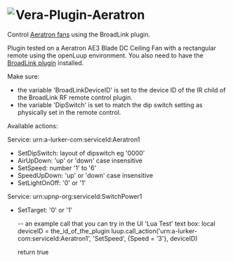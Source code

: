 # <img align="left" src="https://a-lurker.github.io/icons/Aeratron_50_50.png"> Vera-Plugin-Aeratron

Control [Aeratron fans](https://aeratronaustralia.com.au/aeratron-ae3-50-3-blade-dc-ceiling-fan) using the BroadLink plugin.

Plugin tested on a Aeratron AE3 Blade DC Ceiling Fan with a rectangular remote using the openLuup environment. You also need to have the [BroadLink plugin](https://github.com/a-lurker/Vera-Plugin-BroadLink-Mk2) installed.

Make sure:
- the variable 'BroadLinkDeviceID' is set to the device ID of the IR child of the BroadLink RF remote control plugin.
- the variable 'DipSwitch' is set to match the dip switch setting as physically set in the remote control.

Available actions:

Service: urn:a-lurker-com:serviceId:Aeratron1
- SetDipSwitch: layout of dipswitch eg '0000'
- AirUpDown: 'up' or 'down'  case insensitive
- SetSpeed: number '1' to '6'
- SpeedUpDown: 'up' or 'down'  case insensitive
- SetLightOnOff: '0' or '1'

Service: urn:upnp-org:serviceId:SwitchPower1
- SetTarget: '0' or '1'

    -- an example call that you can try in the UI 'Lua Test' text box:
    local deviceID = the_id_of_the_plugin
    luup.call_action('urn:a-lurker-com:serviceId:Aeratron1', 'SetSpeed', {Speed = '3'}, deviceID)

    return true
